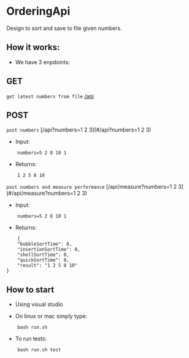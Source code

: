 # OrderingApi

Design to sort and save to file given numbers.

## How it works:

- We have 3 enpdoints:

## GET

`get latest numbers from file` [/api](#/api) <br/>

## POST

`post numbers` [/api?numbers=1 2 3](#/api?numbers=1 2 3) <br/>

- Input:

```shell
    numbers=5 2 8 10 1
```

- Returns:

```shell
    1 2 5 8 10
```

`post numbers and measure performance` [/api/measure?numbers=1 2 3](#/api/measure?numbers=1 2 3) <br/>

- Input:

```shell
    numbers=5 2 8 10 1
```

- Returns:

```shell
    {
    "bubbleSortTime": 0,
    "insertionSortTime": 0,
    "shellSortTime": 0,
    "quickSortTime": 0,
    "result": "1 2 5 8 10"
}
```

## How to start

- Using visual studio

- On linux or mac simply type:

```shell
    bash run.sh
```

- To run tests:

```shell
    bash run.sh test
```
